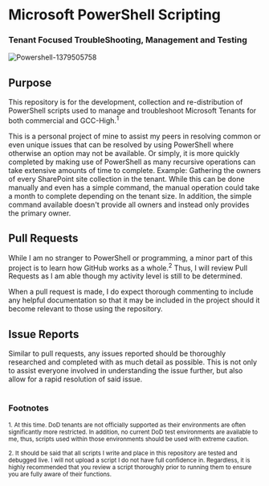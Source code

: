 # Microsoft PowerShell Scripting
### Tenant Focused TroubleShooting, Management and Testing
![Powershell-1379505758](https://github.com/DravenWB/Microsoft_PowerShell_Scripts/assets/46582061/e94b0d82-69f7-4395-856c-209caa695f9d)

## Purpose
This repository is for the development, collection and re-distribution of PowerShell scripts used to manage and troubleshoot Microsoft Tenants for both commercial and GCC-High.<sup>1</sup>

This is a personal project of mine to assist my peers in resolving common or even unique issues that can be resolved by using PowerShell where otherwise an option may not be available. Or simply, it is more quickly completed by making use of PowerShell as many recursive operations can take extensive amounts of time to complete. Example: Gathering the owners of every SharePoint site collection in the tenant. While this can be done manually and even has a simple command, the manual operation could take a month to complete depending on the tenant size. In addition, the simple command available doesn't provide all owners and instead only provides the primary owner.

## Pull Requests
While I am no stranger to PowerShell or programming, a minor part of this project is to learn how GitHub works as a whole.<sup>2</sup> Thus, I will review Pull Requests as I am able though my activity level is still to be determined.

When a pull request is made, I do expect thorough commenting to include any helpful documentation so that it may be included in the project should it become relevant to those using the repository. 

## Issue Reports
Similar to pull requests, any issues reported should be thoroughly researched and completed with as much detail as possible. This is not only to assist everyone involved in understanding the issue further, but also allow for a rapid resolution of said issue.

#
### Footnotes
<sup>1. At this time. DoD tenants are not officially supported as their environments are often significantly more restricted. In addition, no current DoD test environments are available to me, thus, scripts used within those environments should be used with extreme caution. </Sup>

<sup>2. It should be said that all scripts I write and place in this repository are tested and debugged live. I will not upload a script I do not have full confidence in. Regardless, it is highly recommended that you review a script thoroughly prior to running them to ensure you are fully aware of their functions. </sup>
